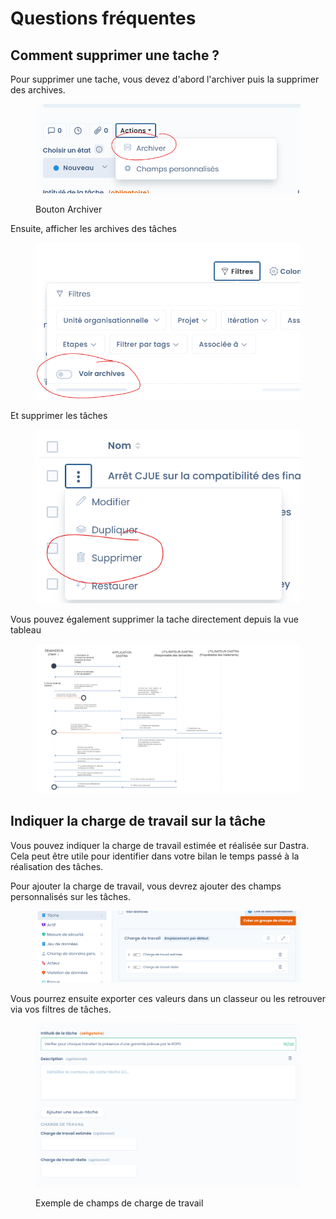 # Questions fréquentes

## Comment supprimer une tache ?&#x20;

Pour supprimer une tache, vous devez d'abord l'archiver puis la supprimer des archives.&#x20;

<figure><img src="../../.gitbook/assets/image (4) (2).png" alt=""><figcaption><p>Bouton Archiver</p></figcaption></figure>

Ensuite, afficher les archives des tâches

<figure><img src="../../.gitbook/assets/image (1) (4) (1).png" alt=""><figcaption></figcaption></figure>

Et supprimer les tâches

<figure><img src="../../.gitbook/assets/image (5) (1).png" alt=""><figcaption></figcaption></figure>

Vous pouvez également supprimer la tache directement depuis la vue tableau

<figure><img src="../../.gitbook/assets/image (3) (2).png" alt=""><figcaption></figcaption></figure>

## Indiquer la charge de travail sur la tâche

Vous pouvez indiquer la charge de travail estimée et réalisée sur Dastra. Cela peut être utile pour identifier dans votre bilan le temps passé à la réalisation des tâches.&#x20;

Pour ajouter la charge de travail, vous devrez ajouter des champs personnalisés sur les tâches.&#x20;

&#x20;

<figure><img src="../../.gitbook/assets/image (4) (4).png" alt=""><figcaption></figcaption></figure>

Vous pourrez ensuite exporter ces valeurs dans un classeur ou les retrouver via vos filtres de tâches.

<figure><img src="../../.gitbook/assets/image (1) (1) (6).png" alt=""><figcaption><p>Exemple de champs de charge de travail</p></figcaption></figure>
